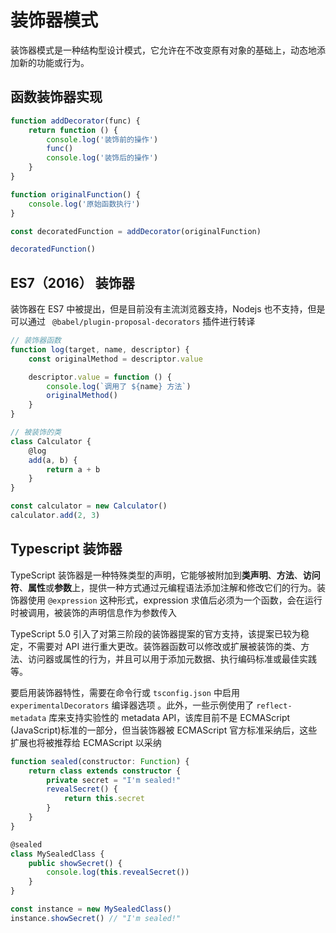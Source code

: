 # 装饰器模式

装饰器模式是一种结构型设计模式，它允许在不改变原有对象的基础上，动态地添加新的功能或行为。

## 函数装饰器实现

```js
function addDecorator(func) {
    return function () {
        console.log('装饰前的操作')
        func()
        console.log('装饰后的操作')
    }
}

function originalFunction() {
    console.log('原始函数执行')
}

const decoratedFunction = addDecorator(originalFunction)

decoratedFunction()
```

## ES7（2016） 装饰器

装饰器在 ES7 中被提出，但是目前没有主流浏览器支持，Nodejs 也不支持，但是可以通过 ` @babel/plugin-proposal-decorators` 插件进行转译

```js
// 装饰器函数
function log(target, name, descriptor) {
    const originalMethod = descriptor.value

    descriptor.value = function () {
        console.log(`调用了 ${name} 方法`)
        originalMethod()
    }
}

// 被装饰的类
class Calculator {
    @log
    add(a, b) {
        return a + b
    }
}

const calculator = new Calculator()
calculator.add(2, 3)
```

## Typescript 装饰器

TypeScript 装饰器是一种特殊类型的声明，它能够被附加到**类声明**、**方法**、**访问符**、**属性**或**参数**上，提供一种方式通过元编程语法添加注解和修改它们的行为。装饰器使用 `@expression` 这种形式，expression 求值后必须为一个函数，会在运行时被调用，被装饰的声明信息作为参数传入

TypeScript 5.0 引入了对第三阶段的装饰器提案的官方支持，该提案已较为稳定，不需要对 API 进行重大更改。装饰器函数可以修改或扩展被装饰的类、方法、访问器或属性的行为，并且可以用于添加元数据、执行编码标准或最佳实践等。

要启用装饰器特性，需要在命令行或 `tsconfig.json` 中启用 `experimentalDecorators` 编译器选项 。此外，一些示例使用了 `reflect-metadata` 库来支持实验性的 metadata API，该库目前不是 ECMAScript (JavaScript)标准的一部分，但当装饰器被 ECMAScript 官方标准采纳后，这些扩展也将被推荐给 ECMAScript 以采纳

```ts
function sealed(constructor: Function) {
    return class extends constructor {
        private secret = "I'm sealed!"
        revealSecret() {
            return this.secret
        }
    }
}

@sealed
class MySealedClass {
    public showSecret() {
        console.log(this.revealSecret())
    }
}

const instance = new MySealedClass()
instance.showSecret() // "I'm sealed!"
```
